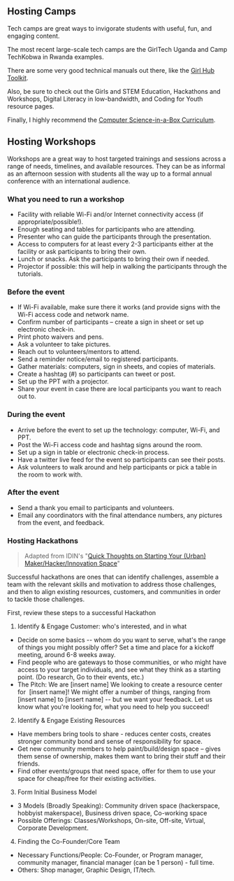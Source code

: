 ## Hosting Camps

Tech camps are great ways to invigorate students with useful, fun, and engaging content.

The most recent large-scale tech camps are the GirlTech Uganda and Camp TechKobwa in Rwanda examples.

There are some very good technical manuals out there, like the [Girl Hub Toolkit](https://drive.google.com/file/d/0B3_92O4iu-M3RHNqTml1OXVXeUE/view).

Also, be sure to check out the Girls and STEM Education, Hackathons and Workshops, Digital Literacy in low-bandwidth, and Coding for Youth resource pages.

Finally, I highly recommend the [Computer Science-in-a-Box Curriculum](https://www.ncwit.org/resources/computer-science-box-unplug-your-curriculum).

## Hosting Workshops

Workshops are a great way to host targeted trainings and sessions across a range of needs, timelines, and available resources. They can be as informal as an afternoon session with students all the way up to a formal annual conference with an international audience.

### What you need to run a workshop

- Facility with reliable Wi-Fi and/or Internet connectivity access (if appropriate/possible!).
- Enough seating and tables for participants who are attending.
- Presenter who can guide the participants through the presentation.
- Access to computers for at least every 2-3 participants either at the facility or ask participants to bring their own.
- Lunch or snacks. Ask the participants to bring their own if needed.
- Projector if possible: this will help in walking the participants through the tutorials.

### Before the event

- If Wi-Fi available, make sure there it works (and provide signs with the Wi-Fi access code and network name.
- Confirm number of participants – create a sign in sheet or set up electronic check-in.
- Print photo waivers and pens.
- Ask a volunteer to take pictures.
- Reach out to volunteers/mentors to attend.
- Send a reminder notice/email to registered participants.
- Gather materials: computers, sign in sheets, and copies of materials.
- Create a hashtag (#) so participants can tweet or post.
- Set up the PPT with a projector.
- Share your event in case there are local participants you want to reach out to.

### During the event

- Arrive before the event to set up the technology: computer, Wi-Fi, and PPT.
- Post the Wi-Fi access code and hashtag signs around the room.
- Set up a sign in table or electronic check-in process.
- Have a twitter live feed for the event so participants can see their posts.
- Ask volunteers to walk around and help participants or pick a table in the room to work with.

### After the event

- Send a thank you email to participants and volunteers.
- Email any coordinators with the final attendance numbers, any pictures from the event, and feedback.

### Hosting Hackathons

> Adapted from IDIN's "[Quick Thoughts on Starting Your (Urban) Maker/Hacker/Innovation Space](https://www.idin.org/sites/default/files/resources/Olin%20Y3Q4%20Addendum%20Quick%20Thoughts%20on%20Starting%20Your%20IC.pdf)"

Successful hackathons are ones that can identify challenges, assemble a team with the relevant skills and motivation to address those challenges, and then to align existing resources, customers, and communities in order to tackle those challenges.

First, review these steps to a successful Hackathon

1. Identify & Engage Customer: who's interested, and in what

- Decide on some basics -- whom do you want to serve, what's the range of things you might possibly offer? Set a time and place for a kickoff meeting, around 6-8 weeks away.
- Find people who are gateways to those communities, or who might have access to your target individuals, and see what they think as a starting point. (Do research, Go to their events, etc.)
- The Pitch: We are [insert name] We looking to create a resource center for  [insert name]! We might offer a number of things, ranging from [insert name] to [insert name] -- but we want your feedback. Let us know what you're looking for, what you need to help you succeed!

2. Identify & Engage Existing Resources

- Have members bring tools to share - reduces center costs, creates stronger community bond and sense of responsibility for space.  
- Get new community members to help paint/build/design space – gives them sense of ownership, makes them want to bring their stuff and their friends.  
- Find other events/groups that need space, offer for them to use your space for cheap/free for their existing activities.

3. Form Initial Business Model

- 3 Models (Broadly Speaking): Community driven space (hackerspace, hobbyist makerspace), Business driven space, Co-working space
- Possible Offerings: Classes/Workshops, On-site, Off-site, Virtual, Corporate Development.

4. Finding the Co-Founder/Core Team

- Necessary Functions/People: Co-Founder, or Program manager, community manager, financial manager (can be 1 person) - full time.
- Others: Shop manager, Graphic Design, IT/tech.



